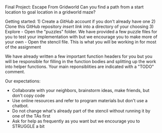 Final Project: Escape From Gridworld
Can you find a path from a start location to goal location in a gridworld maze?

Getting started: 1) Create a _GitHub_ account if you don't already have one 2) Clone this GitHub repository _insert link_ into a directory of your choosing 3) Explore - Open the "puzzles" folder. We have provided a few puzzle files for you to test your implementation with but we encourage you to make more of your own - Open the stencil file. This is what you will be working in for most of the assignment

We have already written a few important function headers for you but you will be responsible for filling in the function bodies and splitting up the work into helper functions. Your main reponsiblities are indicated with a "TODO" comment.

Our expectations:

- Collaborate with your neighbors, brainstorm ideas, make friends, but don't copy code
- Use online resources and refer to program materials but don't use a chatbot.
- Do not change what's already part of the stencil without running it by one of the TAs first
- Ask for help as frequently as you want but we encourage you to STRUGGLE a bit
